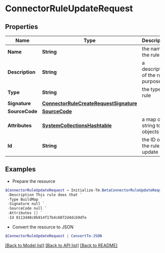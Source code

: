 # ConnectorRuleUpdateRequest
## Properties

Name | Type | Description | Notes
------------ | ------------- | ------------- | -------------
**Name** | **String** | the name of the rule | 
**Description** | **String** | a description of the rule&#39;s purpose | [optional] 
**Type** | **String** | the type of rule | 
**Signature** | [**ConnectorRuleCreateRequestSignature**](ConnectorRuleCreateRequestSignature.md) |  | [optional] 
**SourceCode** | [**SourceCode**](SourceCode.md) |  | 
**Attributes** | [**SystemCollectionsHashtable**](.md) | a map of string to objects | [optional] 
**Id** | **String** | the ID of the rule to update | 

## Examples

- Prepare the resource
```powershell
$ConnectorRuleUpdateRequest = Initialize-Tm.BetaConnectorRuleUpdateRequest  -Name WebServiceBeforeOperationRule `
 -Description This rule does that `
 -Type BuildMap `
 -Signature null `
 -SourceCode null `
 -Attributes {} `
 -Id 8113d48c0b914f17b4c6072d4dcb9dfe
```

- Convert the resource to JSON
```powershell
$ConnectorRuleUpdateRequest | ConvertTo-JSON
```

[[Back to Model list]](../README.md#documentation-for-models) [[Back to API list]](../README.md#documentation-for-api-endpoints) [[Back to README]](../README.md)

